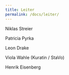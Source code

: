 ```yaml
---
title: Leiter
permalink: /docs/leiter/
---
```




Niklas Streier 

Patricia Pyrka 

Leon Drake 

Viola Wahle (Kuratin / StaVo)

Henrik Eisenberg
